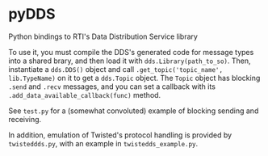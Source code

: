 pyDDS
=====

Python bindings to RTI's Data Distribution Service library

To use it, you must compile the DDS's generated code for message types into a shared
brary, and then load it with `dds.Library(path_to_so)`. Then, instantiate a
`dds.DDS()` object and call `.get_topic('topic_name', lib.TypeName)`
on it to get a `dds.Topic` object. The `Topic` object has blocking
`.send` and `.recv` messages, and you can set a callback with its
`.add_data_available_callback(func)` method.

See `test.py` for a (somewhat convoluted) example of blocking sending and receiving.

In addition, emulation of Twisted's protocol handling is provided by
`twisteddds.py`, with an example in `twistedds_example.py`.
